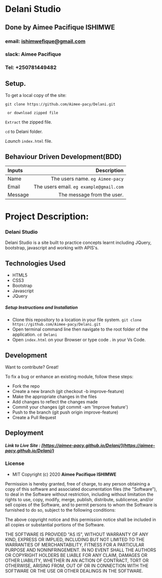 # Delani Studio
## Done by Aimee Pacifique ISHIMWE
### email: ishimwefique@gmail.com
### slack: Aimee Pacifique
### Tel: +250781449482
## Setup.
To get a local copy of the site:

`git clone https://github.com/Aimee-pacy/Delani.git`

` or download zipped file`

`Extract` the zipped file.

`cd` to Delani folder.

*Launch* `index.html` file.


## Behaviour Driven Development(BDD)
| Inputs |  Description |
| :---         |          ---: |
| Name   | The users name. `eg Aimee-pacy`|
| Email     | The users email. ``eg example@gmail.com``   |
| Message    | The message from the user.   |
# Project Description:
### Delani Studio
Delani Studio is a site built to practice concepts learnt including JQuery, bootstrap, javascript and working with APIS's.



## Technologies Used

* HTML5
* CSS3
* Bootstrap
* Javascript
* JQuery


##### Setup Instructions and Installation

- Clone this repository to a location in your file system. `git clone https://github.com/Aimee-pacy/Delani.git`
- Open terminal command line then navigate to the root folder of the application. `cd Delani`
- Open `index.html` on your Browser or type code . in your Vs Code.

## Development

Want to contribute? Great!

To fix a bug or enhance an existing module, follow these steps:
- Fork the repo
- Create a new branch (git checkout -b improve-feature)
- Make the appropriate changes in the files
- Add changes to reflect the changes made
- Commit your changes (git commit -am 'Improve feature')
- Push to the branch (git push origin improve-feature)
- Create a Pull Request


## Deployment


##### Link to Live Site : [https://aimee-pacy.github.io/Delani/](https://aimee-pacy.github.io/Delani/)

### License

* MIT 
Copyright (c) 2020 **Aimee Pacifique ISHIMWE**

Permission is hereby granted, free of charge, to any person obtaining a copy of this software and associated documentation files (the "Software"), to deal in the Software without restriction, including without limitation the rights to use, copy, modify, merge, publish, distribute, sublicense, and/or sell copies of the Software, and to permit persons to whom the Software is furnished to do so, subject to the following conditions:

The above copyright notice and this permission notice shall be included in all copies or substantial portions of the Software.

THE SOFTWARE IS PROVIDED "AS IS", WITHOUT WARRANTY OF ANY KIND, EXPRESS OR IMPLIED, INCLUDING BUT NOT LIMITED TO THE WARRANTIES OF MERCHANTABILITY, FITNESS FOR A PARTICULAR PURPOSE AND NONINFRINGEMENT. IN NO EVENT SHALL THE AUTHORS OR COPYRIGHT HOLDERS BE LIABLE FOR ANY CLAIM, DAMAGES OR OTHER LIABILITY, WHETHER IN AN ACTION OF CONTRACT, TORT OR OTHERWISE, ARISING FROM, OUT OF OR IN CONNECTION WITH THE SOFTWARE OR THE USE OR OTHER DEALINGS IN THE SOFTWARE.
